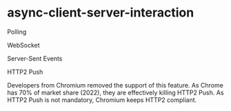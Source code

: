 # async-client-server-interaction

Polling

WebSocket

Server-Sent Events

HTTP2 Push

Developers from Chromium removed the support of this feature. As Chrome has 70% of market share (2022), they are effectively killing HTTP2 Push. As HTTP2 Push is not mandatory, Chromium keeps HTTP2 compliant.

